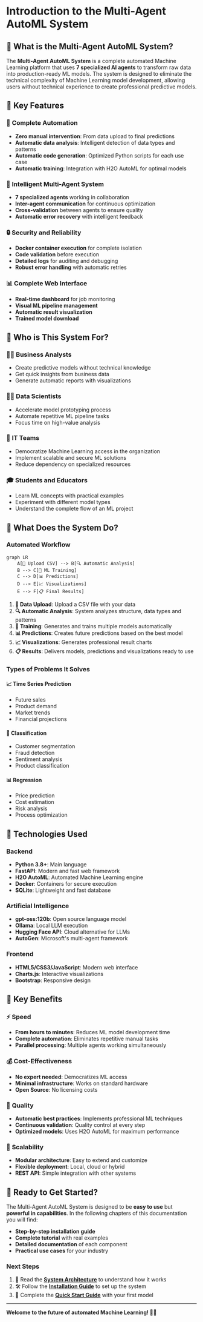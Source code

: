 # Introduction to the Multi-Agent AutoML System

## 🎯 What is the Multi-Agent AutoML System?

The **Multi-Agent AutoML System** is a complete automated Machine Learning platform that uses **7 specialized AI agents** to transform raw data into production-ready ML models. The system is designed to eliminate the technical complexity of Machine Learning model development, allowing users without technical experience to create professional predictive models.

## 🌟 Key Features

### 🤖 **Complete Automation**
- **Zero manual intervention**: From data upload to final predictions
- **Automatic data analysis**: Intelligent detection of data types and patterns
- **Automatic code generation**: Optimized Python scripts for each use case
- **Automatic training**: Integration with H2O AutoML for optimal models

### 👥 **Intelligent Multi-Agent System**
- **7 specialized agents** working in collaboration
- **Inter-agent communication** for continuous optimization
- **Cross-validation** between agents to ensure quality
- **Automatic error recovery** with intelligent feedback

### 🔒 **Security and Reliability**
- **Docker container execution** for complete isolation
- **Code validation** before execution
- **Detailed logs** for auditing and debugging
- **Robust error handling** with automatic retries

### 📊 **Complete Web Interface**
- **Real-time dashboard** for job monitoring
- **Visual ML pipeline management**
- **Automatic result visualization**
- **Trained model download**

## 🎯 Who is This System For?

### 👨‍💼 **Business Analysts**
- Create predictive models without technical knowledge
- Get quick insights from business data
- Generate automatic reports with visualizations

### 👩‍💻 **Data Scientists**
- Accelerate model prototyping process
- Automate repetitive ML pipeline tasks
- Focus time on high-value analysis

### 🏢 **IT Teams**
- Democratize Machine Learning access in the organization
- Implement scalable and secure ML solutions
- Reduce dependency on specialized resources

### 🎓 **Students and Educators**
- Learn ML concepts with practical examples
- Experiment with different model types
- Understand the complete flow of an ML project

## 🚀 What Does the System Do?

### **Automated Workflow**

```mermaid
graph LR
    A[📁 Upload CSV] --> B[🔍 Automatic Analysis]
    B --> C[🧠 ML Training]
    C --> D[📊 Predictions]
    D --> E[📈 Visualizations]
    E --> F[📋 Final Results]
```

1. **📁 Data Upload**: Upload a CSV file with your data
2. **🔍 Automatic Analysis**: System analyzes structure, data types and patterns
3. **🧠 Training**: Generates and trains multiple models automatically
4. **📊 Predictions**: Creates future predictions based on the best model
5. **📈 Visualizations**: Generates professional result charts
6. **📋 Results**: Delivers models, predictions and visualizations ready to use

### **Types of Problems It Solves**

#### 📈 **Time Series Prediction**
- Future sales
- Product demand
- Market trends
- Financial projections

#### 🎯 **Classification**
- Customer segmentation
- Fraud detection
- Sentiment analysis
- Product classification

#### 📊 **Regression**
- Price prediction
- Cost estimation
- Risk analysis
- Process optimization

## 🔧 Technologies Used

### **Backend**
- **Python 3.8+**: Main language
- **FastAPI**: Modern and fast web framework
- **H2O AutoML**: Automated Machine Learning engine
- **Docker**: Containers for secure execution
- **SQLite**: Lightweight and fast database

### **Artificial Intelligence**
- **gpt-oss:120b**: Open source language model
- **Ollama**: Local LLM execution
- **Hugging Face API**: Cloud alternative for LLMs
- **AutoGen**: Microsoft's multi-agent framework

### **Frontend**
- **HTML5/CSS3/JavaScript**: Modern web interface
- **Charts.js**: Interactive visualizations
- **Bootstrap**: Responsive design

## 🌟 Key Benefits

### ⚡ **Speed**
- **From hours to minutes**: Reduces ML model development time
- **Complete automation**: Eliminates repetitive manual tasks
- **Parallel processing**: Multiple agents working simultaneously

### 💰 **Cost-Effectiveness**
- **No expert needed**: Democratizes ML access
- **Minimal infrastructure**: Works on standard hardware
- **Open Source**: No licensing costs

### 🎯 **Quality**
- **Automatic best practices**: Implements professional ML techniques
- **Continuous validation**: Quality control at every step
- **Optimized models**: Uses H2O AutoML for maximum performance

### 🔄 **Scalability**
- **Modular architecture**: Easy to extend and customize
- **Flexible deployment**: Local, cloud or hybrid
- **REST API**: Simple integration with other systems

## 🎉 Ready to Get Started?

The Multi-Agent AutoML System is designed to be **easy to use** but **powerful in capabilities**. In the following chapters of this documentation you will find:

- **Step-by-step installation guide**
- **Complete tutorial** with real examples
- **Detailed documentation** of each component
- **Practical use cases** for your industry

### **Next Steps**

1. 📖 Read the [**System Architecture**](02_architecture.md) to understand how it works
2. 🛠️ Follow the [**Installation Guide**](03_installation.md) to set up the system
3. 🚀 Complete the [**Quick Start Guide**](04_quick_start.md) with your first model

---

**Welcome to the future of automated Machine Learning! 🎯🤖**